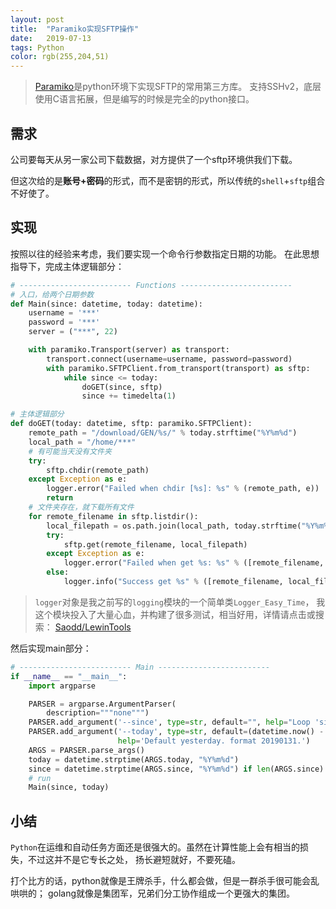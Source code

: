 ```yaml
---
layout: post
title:  "Paramiko实现SFTP操作"
date:   2019-07-13
tags: Python
color: rgb(255,204,51)
---
```


> [Paramiko](http://www.paramiko.org/)是python环境下实现SFTP的常用第三方库。
> 支持SSHv2，底层使用C语言拓展，但是编写的时候是完全的python接口。

## 需求

公司要每天从另一家公司下载数据，对方提供了一个sftp环境供我们下载。

但这次给的是**账号+密码**的形式，而不是密钥的形式，所以传统的`shell`+`sftp`组合不好使了。

## 实现

按照以往的经验来考虑，我们要实现一个命令行参数指定日期的功能。
在此思想指导下，完成主体逻辑部分：

```python
# ------------------------- Functions -------------------------
# 入口，给两个日期参数
def Main(since: datetime, today: datetime):
    username = '***'
    password = '***'
    server = ("***", 22)

    with paramiko.Transport(server) as transport:
        transport.connect(username=username, password=password)
        with paramiko.SFTPClient.from_transport(transport) as sftp:
            while since <= today:
                doGET(since, sftp)
                since += timedelta(1)

# 主体逻辑部分
def doGET(today: datetime, sftp: paramiko.SFTPClient):
    remote_path = "/download/GEN/%s/" % today.strftime("%Y%m%d")
    local_path = "/home/***"
    # 有可能当天没有文件夹
    try:
        sftp.chdir(remote_path)
    except Exception as e:
        logger.error("Failed when chdir [%s]: %s" % (remote_path, e))
        return
    # 文件夹存在，就下载所有文件
    for remote_filename in sftp.listdir():
        local_filepath = os.path.join(local_path, today.strftime("%Y%m%d") + "_" + remote_filename)
        try:
            sftp.get(remote_filename, local_filepath)
        except Exception as e:
            logger.error("Failed when get %s: %s" % ([remote_filename, local_filepath], e))
        else:
            logger.info("Success get %s" % ([remote_filename, local_filepath],))

```

> `logger`对象是我之前写的`logging`模块的一个简单类`Logger_Easy_Time`，
> 我这个模块投入了大量心血，并构建了很多测试，相当好用，详情请点击或搜索：
> [Saodd/LewinTools](https://github.com/Saodd/LewinTools/blob/master/lewintools/base/logging.py#L242)

然后实现main部分：

```python
# ------------------------- Main -------------------------
if __name__ == "__main__":
    import argparse

    PARSER = argparse.ArgumentParser(
        description="""none""")
    PARSER.add_argument('--since', type=str, default="", help="Loop 'since' to 'today'. format 20190131.")
    PARSER.add_argument('--today', type=str, default=(datetime.now() - timedelta(1)).strftime('%Y%m%d'),
                        help='Default yesterday. format 20190131.')
    ARGS = PARSER.parse_args()
    today = datetime.strptime(ARGS.today, "%Y%m%d")
    since = datetime.strptime(ARGS.since, "%Y%m%d") if len(ARGS.since) else today
    # run
    Main(since, today)
```

## 小结

`Python`在运维和自动任务方面还是很强大的。虽然在计算性能上会有相当的损失，不过这并不是它专长之处，
扬长避短就好，不要死磕。

打个比方的话，python就像是王牌杀手，什么都会做，但是一群杀手很可能会乱哄哄的；
golang就像是集团军，兄弟们分工协作组成一个更强大的集团。